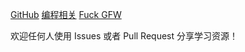 [GitHub](https://github.com/ccoode/programming_doc) [编程相关](index.md) [Fuck GFW](fuckgfw.md)

欢迎任何人使用 Issues 或者 Pull Request 分享学习资源！
